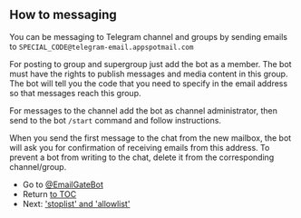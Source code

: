 ## How to messaging

You can be messaging to Telegram channel and groups by sending emails to `SPECIAL_CODE@telegram-email.appspotmail.com`

For posting to group and supergroup just add the bot as a member.
The bot must have the rights to publish messages and media content in this group.
The bot will tell you the code that you need to specify in the email address so that messages reach this group.

For messages to the channel add the bot as channel administrator, then send to the bot `/start` command and follow instructions.

When you send the first message to the chat from the new mailbox, the bot will ask you for confirmation of receiving emails from this address.
To prevent a bot from writing to the chat, delete it from the corresponding channel/group.

- Go to [@EmailGateBot](http://t.me/EmailGateBot?start=utm_KDaxQG000_github-en-messaging)
- Return [to TOC](guide.md)
- Next: ['stoplist' and 'allowlist'](stop_allow_list.md)
